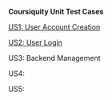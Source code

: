 **Coursiquity Unit Test Cases**

[US1: User Account Creation](https://docs.google.com/presentation/d/1juCefvGWZraraKu3PEZ1htOwFckCN3Txd_CibIj152s/edit?usp=sharing)

[US2: User Login](https://docs.google.com/presentation/d/1fHgA1y6POM74pSQ4e5ZdyZ7dLhfbYKEUBt-smzcSU_w/edit?usp=sharing)

US3: Backend Management

US4:

US5:
